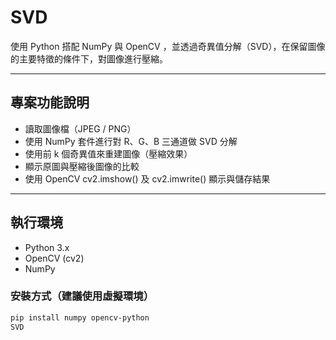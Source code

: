 # SVD

使用 Python 搭配 NumPy 與 OpenCV ，並透過奇異值分解（SVD），在保留圖像的主要特徵的條件下，對圖像進行壓縮。

---

## 專案功能說明

- 讀取圖像檔（JPEG / PNG）
- 使用 NumPy 套件進行對 R、G、B 三通道做 SVD 分解
- 使用前 k 個奇異值來重建圖像（壓縮效果）
- 顯示原圖與壓縮後圖像的比較
- 使用 OpenCV cv2.imshow() 及 cv2.imwrite() 顯示與儲存結果

---

## 執行環境

- Python 3.x
- OpenCV (cv2)
- NumPy

### 安裝方式（建議使用虛擬環境）

```bash
pip install numpy opencv-python
SVD
